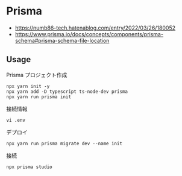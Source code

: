 # Prisma
- https://numb86-tech.hatenablog.com/entry/2022/03/26/180052
- https://www.prisma.io/docs/concepts/components/prisma-schema#prisma-schema-file-location

## Usage
Prisma プロジェクト作成
```
npx yarn init -y
npx yarn add -D typescript ts-node-dev prisma
npx yarn run prisma init
```
接続情報
```
vi .env
```
デプロイ
```
npx yarn run prisma migrate dev --name init
```
接続
```
npx prisma studio
```
